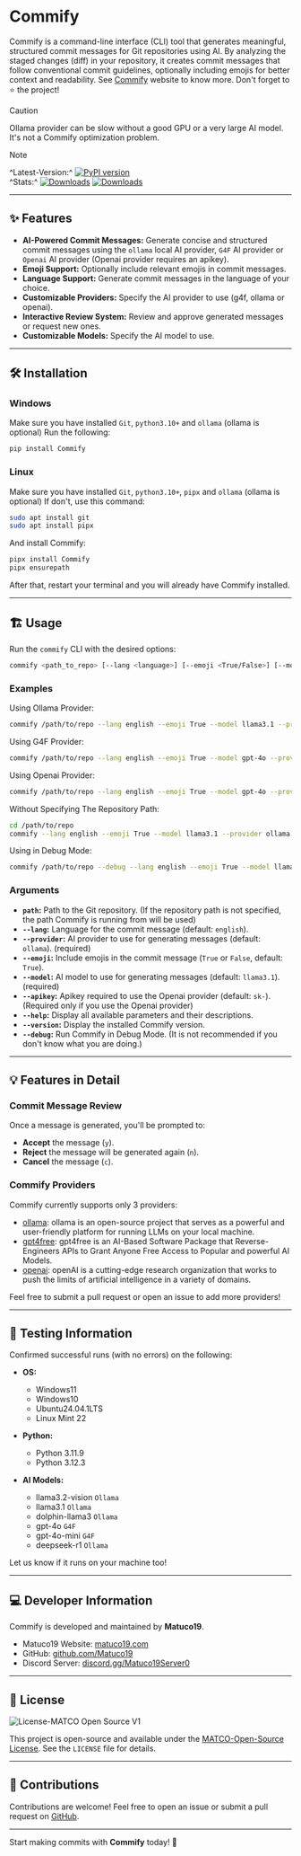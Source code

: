 # Commify

Commify is a command-line interface (CLI) tool that generates meaningful, structured commit messages for Git repositories using AI. By analyzing the staged changes (diff) in your repository, it creates commit messages that follow conventional commit guidelines, optionally including emojis for better context and readability. See [Commify](https://matuco19.com/Commify) website to know more. Don't forget to ⭐ the project!

>[!Caution]
>Ollama provider can be slow without a good GPU or a very large AI model. It's not a Commify optimization problem.  

<!-- space -->
> [!NOTE]
> ^Latest-Version:^ [![PyPI version](https://img.shields.io/pypi/v/Commify?color=blue)](https://pypi.org/project/Commify)  
> ^Stats:^ [![Downloads](https://static.pepy.tech/badge/Commify)](https://pepy.tech/project/Commify) [![Downloads](https://static.pepy.tech/badge/Commify/month)](https://pepy.tech/project/Commify)  

---

## ✨ Features

- **AI-Powered Commit Messages:** Generate concise and structured commit messages using the `ollama` local AI provider, `G4F` AI provider or `Openai` AI provider (Openai provider requires an apikey).
- **Emoji Support:** Optionally include relevant emojis in commit messages.
- **Language Support:** Generate commit messages in the language of your choice.
- **Customizable Providers:** Specify the AI provider to use (g4f, ollama or openai).
- **Interactive Review System:** Review and approve generated messages or request new ones.
- **Customizable Models:** Specify the AI model to use.

---

## 🛠️ Installation

### Windows

Make sure you have installed `Git`, `python3.10+` and `ollama` (ollama is optional)
Run the following:

```bash
pip install Commify
```

### Linux

Make sure you have installed `Git`, `python3.10+`, `pipx` and `ollama` (ollama is optional)
If don't, use this command:

```bash
sudo apt install git
sudo apt install pipx
```

And install Commify:

```bash
pipx install Commify
pipx ensurepath
```

After that, restart your terminal and you will already have Commify installed.

---

## 🏗️ Usage

Run the `commify` CLI with the desired options:

```bash
commify <path_to_repo> [--lang <language>] [--emoji <True/False>] [--model <AI_model>] [--provider <AI_PROVIDER>] [--apikey <API_KEY>]
```

### Examples

Using Ollama Provider:

```bash
commify /path/to/repo --lang english --emoji True --model llama3.1 --provider ollama
```

Using G4F Provider:

```bash
commify /path/to/repo --lang english --emoji True --model gpt-4o --provider g4f
```

Using Openai Provider:

```bash
commify /path/to/repo --lang english --emoji True --model gpt-4o --provider openai --apikey your-api-key
```

Without Specifying The Repository Path:

```bash
cd /path/to/repo
commify --lang english --emoji True --model llama3.1 --provider ollama
```

Using in Debug Mode:

```bash
commify /path/to/repo --debug --lang english --emoji True --model llama3.1 --provider ollama
```

### Arguments

- **`path`:** Path to the Git repository. (If the repository path is not specified, the path Commify is running from will be used)
- **`--lang`:** Language for the commit message (default: `english`).
- **`--provider`:** AI provider to use for generating messages (default: `ollama`). (required)
- **`--emoji`:** Include emojis in the commit message (`True` or `False`, default: `True`).
- **`--model`:** AI model to use for generating messages (default: `llama3.1`). (required)
- **`--apikey`:** Apikey required to use the Openai provider (default: `sk-`). (Required only if you use the Openai provider)
- **`--help`:** Display all available parameters and their descriptions.
- **`--version`:** Display the installed Commify version.
- **`--debug`:** Run Commify in Debug Mode. (It is not recommended if you don't know what you are doing.)

---

## 💡 Features in Detail

### Commit Message Review

Once a message is generated, you'll be prompted to:

- **Accept** the message (`y`).
- **Reject** the message will be generated again (`n`).
- **Cancel** the message (`c`).

### Commify Providers

Commify currently supports only 3 providers:

- [ollama](https://ollama.com/): ollama is an open-source project that serves as a powerful and user-friendly platform for running LLMs on your local machine.
- [gpt4free](https://github.com/xtekky/gpt4free): gpt4free is an AI-Based Software Package that Reverse-Engineers APIs to Grant Anyone Free Access to Popular and powerful AI Models.
- [openai](https://platform.openai.com/): openAI is a cutting-edge research organization that works to push the limits of artificial intelligence in a variety of domains.

Feel free to submit a pull request or open an issue to add more providers!

---

## 🧩 Testing Information

Confirmed successful runs (with no errors) on the following:

- **OS:**
  - Windows11
  - Windows10
  - Ubuntu24.04.1LTS
  - Linux Mint 22

- **Python:**
  - Python 3.11.9
  - Python 3.12.3

- **AI Models:**
  - llama3.2-vision `Ollama`
  - llama3.1 `Ollama`
  - dolphin-llama3 `Ollama`
  - gpt-4o `G4F`
  - gpt-4o-mini `G4F`
  - deepseek-r1 `Ollama`

Let us know if it runs on your machine too!

---

## 💻 Developer Information

Commify is developed and maintained by **Matuco19**.

- Matuco19 Website: [matuco19.com](https://matuco19.com)  
- GitHub: [github.com/Matuco19](https://github.com/Matuco19)
- Discord Server: [discord.gg/Matuco19Server0](https://discord.gg/hp7yCxHJBw)

---

## 📑 License

![License-MATCO Open Source V1](https://img.shields.io/badge/License-MATCO_Open_Source_V1-blue.svg)

This project is open-source and available under the [MATCO-Open-Source License](https://matuco19.com/licenses/MATCO-Open-Source). See the `LICENSE` file for details.

---

## 👋 Contributions

Contributions are welcome! Feel free to open an issue or submit a pull request on [GitHub](https://github.com/Matuco19/commify).

---

Start making commits with **Commify** today! 🎉
